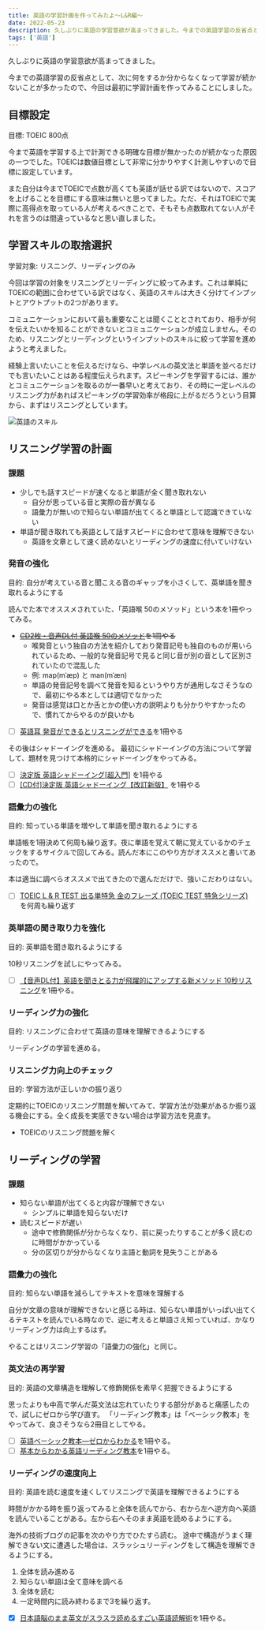 ```yaml
---
title: 英語の学習計画を作ってみたよ〜L&R編〜
date: 2022-05-23
description: 久しぶりに英語の学習意欲が高まってきました。今までの英語学習の反省点として、次に何をするか分からなくなって学習が続かないことが多かったので、今回は最初に学習計画を作ってみることにしました。
tags: ['英語']
---
```


久しぶりに英語の学習意欲が高まってきました。

今までの英語学習の反省点として、次に何をするか分からなくなって学習が続かないことが多かったので、今回は最初に学習計画を作ってみることにしました。

## 目標設定
目標: TOEIC 800点

今まで英語を学習する上で計測できる明確な目標が無かったのが続かなった原因の一つでした。TOEICは数値目標として非常に分かりやすく計測しやすいので目標に設定しています。

また自分は今までTOEICで点数が高くても英語が話せる訳ではないので、スコアを上げることを目標にする意味は無いと思ってました。ただ、それはTOEICで実際に高得点を取っている人が考えるべきことで、そもそも点数取れてない人がそれを言うのは間違っているなと思い直しました。

## 学習スキルの取捨選択
学習対象: リスニング、リーディングのみ

今回は学習の対象をリスニングとリーディングに絞ってみます。これは単純にTOEICの範囲に合わせている訳ではなく、英語のスキルは大きく分けてインプットとアウトプットの2つがあります。

コミュニケーションにおいて最も重要なことは聞くこととされており、相手が何を伝えたいかを知ることができないとコミュニケーションが成立しません。そのため、リスニングとリーディングというインプットのスキルに絞って学習を進めようと考えました。

経験上言いたいことを伝えるだけなら、中学レベルの英文法と単語を並べるだけでも言いたいことはある程度伝えられます。スピーキングを学習するには、誰かとコミュニケーションを取るのが一番早いと考えており、その時に一定レベルのリスニング力があればスピーキングの学習効率が格段に上がるだろうという目算から、まずはリスニングとしています。

![英語のスキル](/images/posts/learning-english-plan-1/english-skills.png)

## リスニング学習の計画
### 課題
- 少しでも話すスピードが速くなると単語が全く聞き取れない
  - 自分が思っている音と実際の音が異なる
  - 語彙力が無いので知らない単語が出てくると単語として認識できていない
- 単語が聞き取れても英語として話すスピードに合わせて意味を理解できない
  - 英語を文章として速く読めないとリーディングの速度に付いていけない

### 発音の強化
目的: 自分が考えている音と聞こえる音のギャップを小さくして、英単語を聞き取れるようにする

読んでた本でオススメされていた、「英語喉 50のメソッド」という本を1冊やってみる。

- ~~[CD2枚・音声DL付 英語喉 50のメソッド](https://www.amazon.co.jp/CD%E4%BB%98-%E8%8B%B1%E8%AA%9E%E5%96%89-50%E3%81%AE%E3%83%A1%E3%82%BD%E3%83%83%E3%83%89-%E4%B8%8A%E5%B7%9D-%E4%B8%80%E7%A7%8B/dp/4384054629)を1冊やる~~
  - 喉発音という独自の方法を紹介しており発音記号も独自のものが用いられているため、一般的な発音記号で見ると同じ音が別の音として区別されていたので混乱した
  - 例: map(mˈæp) と man(mˈæn)
  - 単語の発音記号を調べて発音を知るというやり方が通用しなさそうなので、最初にやる本としては適切でなかった
  - 発音は感覚は口とか舌とかの使い方の説明よりも分かりやすかったので、慣れてからやるのが良いかも
- [ ] [英語耳 発音ができるとリスニングができる](https://www.amazon.co.jp/%E6%94%B9%E8%A8%823%E7%89%88-%E8%8B%B1%E8%AA%9E%E8%80%B3-%E7%99%BA%E9%9F%B3%E3%81%8C%E3%81%A7%E3%81%8D%E3%82%8B%E3%81%A8%E3%83%AA%E3%82%B9%E3%83%8B%E3%83%B3%E3%82%B0%E3%81%8C%E3%81%A7%E3%81%8D%E3%82%8B-%E6%9D%BE%E6%BE%A4-%E5%96%9C%E5%A5%BD/dp/4041112591/ref=asc_df_4041112591/?tag=jpgo-22&linkCode=df0&hvadid=342406018218&hvpos=&hvnetw=g&hvrand=8268392157830656677&hvpone=&hvptwo=&hvqmt=&hvdev=c&hvdvcmdl=&hvlocint=&hvlocphy=1009717&hvtargid=pla-1204985206696&psc=1&th=1&psc=1)を1冊やる

その後はシャドーイングを進める。
最初にシャドーイングの方法について学習して、題材を見つけて本格的にシャドーイングをやってみる。

- [ ] [決定版 英語シャドーイング[超入門]](https://www.amazon.co.jp/gp/product/4902091577/ref=ppx_yo_dt_b_asin_title_o01_s00?ie=UTF8&psc=1) を1冊やる
- [ ] [[CD付]決定版 英語シャドーイング【改訂新版】](https://www.amazon.co.jp/CD%E4%BB%98-%E6%B1%BA%E5%AE%9A%E7%89%88-%E8%8B%B1%E8%AA%9E%E3%82%B7%E3%83%A3%E3%83%89%E3%83%BC%E3%82%A4%E3%83%B3%E3%82%B0%E3%80%90%E6%94%B9%E8%A8%82%E6%96%B0%E7%89%88%E3%80%91-%E9%96%80%E7%94%B0-%E4%BF%AE%E5%B9%B3/dp/4864541027/ref=pd_vtp_sccl_3_2/357-2633239-1991806?pd_rd_w=6QIwk&pf_rd_p=cbb45385-7b99-44b7-a528-bff5ddaa153d&pf_rd_r=G1N3RMRQRYHDRMVXBPNP&pd_rd_r=565a596e-ecec-4f9a-8e5d-1ae7bd831236&pd_rd_wg=bgGzD&pd_rd_i=4864541027&psc=1) を1冊やる

### 語彙力の強化
目的: 知っている単語を増やして単語を聞き取れるようにする

単語帳を1冊決めて何周も繰り返す。夜に単語を覚えて朝に覚えているかのチェックをするサイクルで回してみる。読んだ本にこのやり方がオススメと書いてあったので。

本は適当に調べらオススメで出てきたので選んだだけで、強いこだわりはない。

- [ ] [TOEIC L & R TEST 出る単特急 金のフレーズ (TOEIC TEST 特急シリーズ)](https://www.amazon.co.jp/TOEIC-TEST-%E5%87%BA%E3%82%8B%E5%8D%98%E7%89%B9%E6%80%A5-%E9%87%91%E3%81%AE%E3%83%95%E3%83%AC%E3%83%BC%E3%82%BA-%E7%89%B9%E6%80%A5%E3%82%B7%E3%83%AA%E3%83%BC%E3%82%BA/dp/4023315680) を何周も繰り返す

### 英単語の聞き取り力を強化
目的: 英単語を聞き取れるようにする

10秒リスニングを試しにやってみる。

- [ ] [【音声DL付】英語を聞きとる力が飛躍的にアップする新メソッド 10秒リスニング](https://www.amazon.co.jp/dp/B08LNWRXYL/ref=dp-kindle-redirect?_encoding=UTF8&btkr=1)を1冊やる。

### リーディング力の強化
目的: リスニングに合わせて英語の意味を理解できるようにする

リーディングの学習を進める。

### リスニング力向上のチェック
目的: 学習方法が正しいかの振り返り

定期的にTOEICのリスニング問題を解いてみて、学習方法が効果があるか振り返る機会にする。全く成長を実感できない場合は学習方法を見直す。

- TOEICのリスニング問題を解く

## リーディングの学習
### 課題
- 知らない単語が出てくると内容が理解できない
  - シンプルに単語を知らないだけ
- 読むスピードが遅い
  - 途中で修飾関係が分からなくなり、前に戻ったりすることが多く読むのに時間がかかっている  
  - 分の区切りが分からなくなり主語と動詞を見失うことがある

### 語彙力の強化
目的: 知らない単語を減らしてテキストを意味を理解する

自分が文章の意味が理解できないと感じる時は、知らない単語がいっぱい出てくるテキストを読んでいる時なので、逆に考えると単語さえ知っていれば、かなりリーディング力は向上するはず。

やることはリスニング学習の「語彙力の強化」と同じ。

### 英文法の再学習
目的: 英語の文章構造を理解して修飾関係を素早く把握できるようにする

思ったよりも中高で学んだ英文法は忘れていたりする部分があると痛感したので、試しにゼロから学び直す。
「リーディング教本」は「ベーシック教本」をやってみて、良さそうなら2冊目としてやる。

- [ ] [英語ベーシック教本―ゼロからわかる](https://www.amazon.co.jp/%E8%8B%B1%E8%AA%9E%E3%83%99%E3%83%BC%E3%82%B7%E3%83%83%E3%82%AF%E6%95%99%E6%9C%AC%E2%80%95%E3%82%BC%E3%83%AD%E3%81%8B%E3%82%89%E3%82%8F%E3%81%8B%E3%82%8B-%E8%96%AC%E8%A2%8B-%E5%96%84%E9%83%8E/dp/4327451975/ref=asc_df_4327451975/?tag=jpgo-22&linkCode=df0&hvadid=295673331009&hvpos=&hvnetw=g&hvrand=14382258585393884515&hvpone=&hvptwo=&hvqmt=&hvdev=c&hvdvcmdl=&hvlocint=&hvlocphy=1009717&hvtargid=pla-523771724866&psc=1&th=1&psc=1)を1冊やる。
- [ ] [基本からわかる英語リーディング教本](https://www.amazon.co.jp/%E5%9F%BA%E6%9C%AC%E3%81%8B%E3%82%89%E3%82%8F%E3%81%8B%E3%82%8B%E8%8B%B1%E8%AA%9E%E3%83%AA%E3%83%BC%E3%83%87%E3%82%A3%E3%83%B3%E3%82%B0%E6%95%99%E6%9C%AC-%E8%96%AC%E8%A2%8B-%E5%96%84%E9%83%8E/dp/4327451371/ref=pd_bxgy_img_sccl_1/357-2633239-1991806?pd_rd_w=MTx0G&pf_rd_p=020fee25-8ced-4191-bce3-27e7ce0c0e3b&pf_rd_r=7K9F3Q0ZEZA9G0PMKA0D&pd_rd_r=205b0587-fb35-4fba-888d-b45b4572e37f&pd_rd_wg=8YTLT&pd_rd_i=4327451371&psc=1)を1冊やる。

### リーディングの速度向上
目的: 英語を読む速度を速くしてリスニングで英語を理解できるようにする

時間がかかる時を振り返ってみると全体を読んでから、右から左へ逆方向へ英語を読んでいることがある。左から右へそのまま英語を読めるようにする。

海外の技術ブログの記事を次のやり方でひたすら読む。
途中で構造がうまく理解できない文に遭遇した場合は、スラッシュリーディングをして構造を理解できるようにする。

1. 全体を読み進める
2. 知らない単語は全て意味を調べる
3. 全体を読む
4. 一定時間内に読み終わるまで3を繰り返す。

- [x] [日本語脳のまま英文がスラスラ読めるすごい英語読解術](https://www.amazon.co.jp/dp/B085XQQFMB/ref=dp-kindle-redirect?_encoding=UTF8&btkr=1)を1冊やる。
